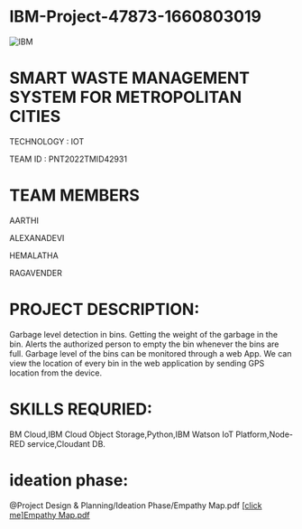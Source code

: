 # IBM-Project-47873-1660803019
![IBM](https://user-images.githubusercontent.com/114348319/202415056-6740e773-03b1-4176-9f0e-cbc027cf88e5.jpeg)


# SMART WASTE MANAGEMENT SYSTEM FOR METROPOLITAN CITIES


TECHNOLOGY : IOT


TEAM ID : PNT2022TMID42931

# TEAM MEMBERS
AARTHI



ALEXANADEVI



HEMALATHA



RAGAVENDER



# PROJECT DESCRIPTION:
Garbage level detection in bins.
Getting the weight of the garbage in the bin.
Alerts the authorized person to empty the bin whenever the bins are full.
Garbage level of the bins can be monitored through a web App.
We can view the location of every bin in the web application by sending GPS location from the device.

# SKILLS REQURIED:
BM Cloud,IBM Cloud Object Storage,Python,IBM Watson IoT Platform,Node-RED service,Cloudant DB.

# ideation phase:

@Project Design & Planning/Ideation Phase/Empathy Map.pdf
[[click me]Empathy Map.pdf](https://github.com/IBM-EPBL/IBM-Project-47873-1660803019/files/10040625/Empathy.Map.pdf)
